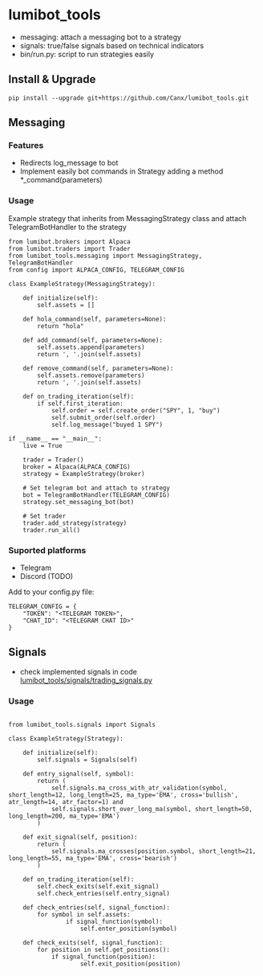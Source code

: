 # lumibot_tools

- messaging: attach a messaging bot to a strategy
- signals: true/false signals based on technical indicators
- bin/run.py: script to run strategies easily

## Install & Upgrade

```
pip install --upgrade git+https://github.com/Canx/lumibot_tools.git
```

## Messaging

### Features

- Redirects log_message to bot
- Implement easily bot commands in Strategy adding a method *_command(parameters)

### Usage

Example strategy that inherits from MessagingStrategy class and attach TelegramBotHandler to the strategy
```
from lumibot.brokers import Alpaca
from lumibot.traders import Trader
from lumibot_tools.messaging import MessagingStrategy, TelegramBotHandler
from config import ALPACA_CONFIG, TELEGRAM_CONFIG

class ExampleStrategy(MessagingStrategy):

    def initialize(self):
        self.assets = []

    def hola_command(self, parameters=None):
        return "hola"

    def add_command(self, parameters=None):
        self.assets.append(parameters)
        return ', '.join(self.assets)

    def remove_command(self, parameters=None):
        self.assets.remove(parameters)
        return ', '.join(self.assets)

    def on_trading_iteration(self):
        if self.first_iteration:
            self.order = self.create_order("SPY", 1, "buy")
            self.submit_order(self.order)
            self.log_message("buyed 1 SPY")

if __name__ == "__main__":
    live = True

    trader = Trader()
    broker = Alpaca(ALPACA_CONFIG)
    strategy = ExampleStrategy(broker)

    # Set telegram bot and attach to strategy
    bot = TelegramBotHandler(TELEGRAM_CONFIG)
    strategy.set_messaging_bot(bot)

    # Set trader
    trader.add_strategy(strategy)
    trader.run_all()
```

### Suported platforms

- Telegram
- Discord (TODO)

Add to your config.py file:

```
TELEGRAM_CONFIG = {
    "TOKEN": "<TELEGRAM TOKEN>",
    "CHAT_ID": "<TELEGRAM CHAT ID>"
}
```

## Signals

- check implemented signals in code [lumibot_tools/signals/trading_signals.py](./lumibot_tools/signals/trading_signals.py)
### Usage

```

from lumibot_tools.signals import Signals

class ExampleStrategy(Strategy):

    def initialize(self):
        self.signals = Signals(self)

    def entry_signal(self, symbol):
        return (
            self.signals.ma_cross_with_atr_validation(symbol, short_length=12, long_length=25, ma_type='EMA', cross='bullish', atr_length=14, atr_factor=1) and
            self.signals.short_over_long_ma(symbol, short_length=50, long_length=200, ma_type='EMA')
        )
    
    def exit_signal(self, position):
        return (
            self.signals.ma_crosses(position.symbol, short_length=21, long_length=55, ma_type='EMA', cross='bearish')
        )

    def on_trading_iteration(self):
        self.check_exits(self.exit_signal)
        self.check_entries(self.entry_signal)

    def check_entries(self, signal_function):
        for symbol in self.assets:
                if signal_function(symbol):
                    self.enter_position(symbol)
 
    def check_exits(self, signal_function):
        for position in self.get_positions():
            if signal_function(position):
                    self.exit_position(position)
    
```
